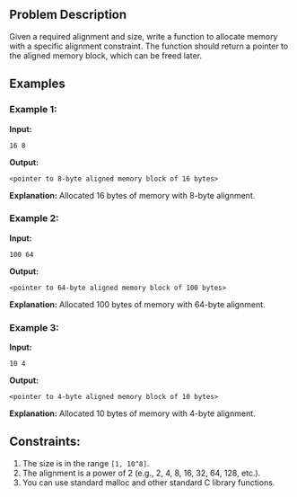 ## Problem Description

Given a required alignment and size, write a function to allocate memory with a specific alignment constraint. The function should return a pointer to the aligned memory block, which can be freed later.

## Examples

### Example 1:

**Input:**
```
16 8
```

**Output:**
```
<pointer to 8-byte aligned memory block of 16 bytes>
```

**Explanation:**
Allocated 16 bytes of memory with 8-byte alignment.

### Example 2:

**Input:**
```
100 64
```

**Output:**
```
<pointer to 64-byte aligned memory block of 100 bytes>
```

**Explanation:**
Allocated 100 bytes of memory with 64-byte alignment.

### Example 3:

**Input:**
```
10 4
```

**Output:**
```
<pointer to 4-byte aligned memory block of 10 bytes>
```

**Explanation:**
Allocated 10 bytes of memory with 4-byte alignment.

## Constraints:

1. The size is in the range `[1, 10^8]`.
2. The alignment is a power of 2 (e.g., 2, 4, 8, 16, 32, 64, 128, etc.).
3. You can use standard malloc and other standard C library functions.